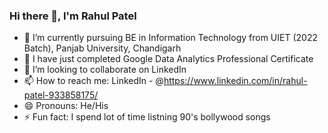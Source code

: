 ### Hi there 👋, I'm Rahul Patel

- 🔭 I’m currently pursuing BE in Information Technology from UIET (2022 Batch), Panjab University, Chandigarh
- 🌱 I have just completed Google Data Analytics Professional Certificate
- 👯 I’m looking to collaborate on LinkedIn
- 📫 How to reach me: LinkedIn - @https://www.linkedin.com/in/rahul-patel-933858175/
- 😄 Pronouns: He/His
- ⚡ Fun fact: I spend lot of time listning 90's bollywood songs 

